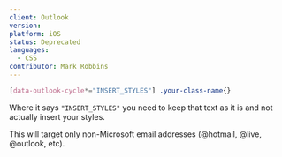 ```yaml
---
client: Outlook
version:
platform: iOS
status: Deprecated
languages:
  - CSS
contributor: Mark Robbins
---
```


```css
[data-outlook-cycle*="INSERT_STYLES"] .your-class-name{}
```

Where it says `"INSERT_STYLES"` you need to keep that text as it is and not actually insert your styles.

This will target only non-Microsoft email addresses (@hotmail, @live, @outlook, etc).
